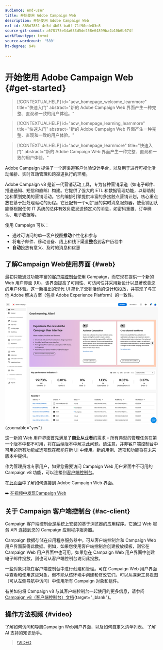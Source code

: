 ```yaml
---
audience: end-user
title: 开始使用 Adobe Campaign Web
description: 开始使用 Adobe Campaign Web
exl-id: 885d7851-4e5d-4b03-ba6f-71f90ede83e8
source-git-commit: a678175e34a633d5de258e64899ba4b10b6b674f
workflow-type: tm+mt
source-wordcount: '580'
ht-degree: 94%

---
```


# 开始使用 Adobe Campaign Web {#get-started}

>[!CONTEXTUALHELP]
>id="acw_homepage_welcome_learnmore"
>title="快速入门"
>abstract="新的 Adobe Campaign Web 界面产生一种完整、直观和一致的用户体验。"

>[!CONTEXTUALHELP]
>id="acw_homepage_learning_learnmore"
>title="快速入门"
>abstract="新的 Adobe Campaign Web 界面产生一种完整、直观和一致的用户体验。"

>[!CONTEXTUALHELP]
>id="acw_homepage_learnmore"
>title="快速入门"
>abstract="新的 Adobe Campaign Web 界面产生一种完整、直观和一致的用户体验。"

Adobe Campaign 提供了一个跨渠道客户体验设计平台，以及用于进行可视化活动编排、实时互动管理和跨渠道执行的环境。

Adobe Campaign v8 是新一代营销活动工具，专为各种营销渠道（如电子邮件、推送通知、短信和直邮）构建。它提供了强大的 ETL 和数据管理功能，以帮助制定和策划完美的营销活动。它的编排引擎提供丰富的多接触点营销计划，核心重点放在基于批处理驱动的历程。它还配有一个可扩展的实时消息服务器，使营销团队能够根据任何 IT 系统的总体有效负载发送预定义的消息，如密码重置、订单确认、电子收据等。

使用 Campaign 可以：

* 通过可访问的单一客户视图&#x200B;**推动**&#x200B;个性化和参与
* 将电子邮件、移动设备、线上和线下渠道&#x200B;**整合**&#x200B;到客户历程中
* **自动**&#x200B;投放有意义、及时的消息和优惠

## 了解Campaign Web使用界面 {#web}

最初只能通过功能丰富的[客户端控制台](#ac-client)使用 Campaign，而它现在提供一个新的 Web 用户界面 (UI)，该界面提高了可用性、可访问性并采用新设计以显著改善您的用户体验。这一新推出的现代 UI 简化了营销活动的设计和投放，并实现了与其他 Adobe 解决方案（包括 Adobe Experience Platform）的一致性。

![](assets/home.png){zoomable=&quot;yes&quot;}

这一新的 Web 用户界面首先满足了&#x200B;**商业从业者**&#x200B;的需求 – 所有典型的管理任务在第一个版本中都不可用，将在后续版本中解决此问题。请注意，并非客户端控制台中可用的所有功能或选项现在都能在新 UI 中使用。新的用例、选项和功能将在未来版本中提供。

作为管理员或专家用户，如果您需要访问 Campaign Web 用户界面中不可用的 Campaign v8 功能，可以连接到[客户端控制台](#ac-client)。

在[此页面](connect-to-campaign.md)中了解如何连接到 Adobe Campaign Web 界面。

➡️ [在视频中发现Campaign Web](#video)

## 关于 Campaign 客户端控制台 {#ac-client}

Campaign 客户端控制台是系统上安装的基于浏览器的应用程序。它通过 Web 服务 API 连接到您的 Campaign 应用程序服务器。

Campaign 数据存储在应用程序服务器中。可从客户端控制台和 Campaign Web 用户界面获得此数据。例如，如果您使用客户端控制台创建投放模板，则它在 Campaign Web 用户界面中也可用。如果您在 Campaign Web 用户界面中创建电子邮件投放，则也可从客户端控制台访问此投放。

一些对象只能在客户端控制台中进行创建和管理。可在 Campaign Web 用户界面中查看和使用这些对象，但不能从该环境中创建和修改它们。可以从探索工具视图（可从左侧导航中访问）中使用所有 Campaign 对象和组件。

有关如何将 Campaign v8 与其客户端控制台一起使用的更多信息，请参阅 [Campaign v8（客户端控制台）文档](https://experienceleague.adobe.com/docs/campaign/campaign-v8/campaign-home.html?lang=zh-Hans){target="_blank"}。

## 操作方法视频 {#video}

了解如何访问和导航Campaign Web用户界面，以及如何自定义清单列表。 了解 AI 支持的知识助手。

>[!VIDEO](https://video.tv.adobe.com/v/3427278?quality=12)
